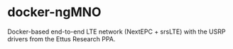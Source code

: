 # docker-ngMNO
Docker-based end-to-end LTE network (NextEPC + srsLTE) with the USRP drivers from the Ettus Research PPA.
